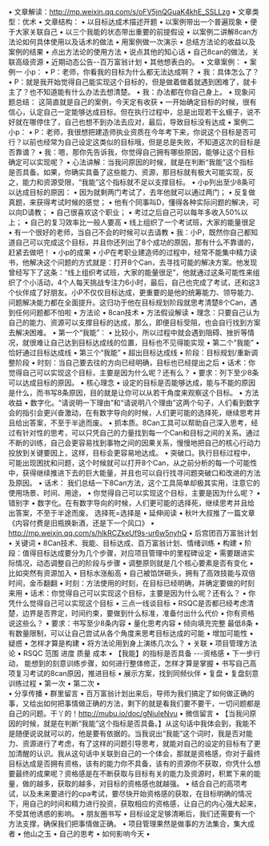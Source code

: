 •	文章解读：http://mp.weixin.qq.com/s/oFV5jnQGuaK4khE_SSLLzg
•	文章类型：优术
•	文章结构：
•	以目标达成术描述开题
•	以案例带出一个普遍现象
•	便于大家关联自己
•	以三个我能的状态带出重要的前提假设
•	以案例二讲解8can方法论如何具体使用以及话术的做法
•	用案例做一次演示
•	总结方法论的收益以及案例的结果
•	点出方法论的使用方法
•	说点其他的知心话
•	自己8can的做法，关联高级资源
•	近期动态公告--百万富翁计划
•	其他想表白的。
•	文章案例：
•	案例一 小p：
•	P：老师，你看我的目标为什么都无法达成啊？
•	我：具体怎么了？
•	P：就是我开始觉得自己能实现这个目标的，但是做着做着就遇到困难了，就卡主了？也不知道能有什么办法去想清楚。
•	我：办法都在你自己身上。
•	现象问题总结：
这简直就是自己的案例，今天定有收获
•	一开始确定目标的时候，很有信心，认定自己一定能够达成目标。但在执行过程中，总是出现若干幺蛾子，说不好就在哪停住了，自己也想不到办法去应对，最后，导致目标没有达成
•	案例二 小p：
•	P：老师，我很想把建造师执业资质在今年考下来，你说这个目标是否可行？以前也经常为自己设定这类似的目标哦，但是总是失败，不知道这次的目标是否靠谱？
•	我：嗯，那你先告诉我，你觉得自己拥有哪些原因，能够让这个目标确定可以实现呢？
•	心法讲解：当我问原因的时候，就是在判断“我能”这个指标是否具备。如果，你确实具备了这些能力、资源，那目标就有极大可能实现，反之，能力和资源受限，“我能”这个指标就不足以支撑目标。
•	小p列出至少8条可以达成目标的原因：
•	因为就剩两门考试了，去年他就可以通过两门；
•	反复做真题，来获得考试时候的感觉；
•	他有个同事叫D，懂得各种实际问题的解决，可以向D请教；
•	自己很喜欢这个职业；
•	考过之后自己可以每年多收入50%以上；
•	自己的复习效率比一般人要高
•	线上组织了一个考试班，大家的能量很足
•	有一个很好的老师，当自己不会的时候可以去请教
•	我：小P，既然你自己都知道自己可以完成这个目标，并且你还列出了8个成功的原因，那有什么不靠谱的，赶紧去做吧！
•	小p的成果
•	小P在考职业建造师的过程中，经常不能集中精力读书，他解决这个问题的方式就是：打开8个Can，去寻找可能的解决方案。他发现曾经写下了这条：“线上组织考试班，大家的能量很足”，他就通过这条可能性来组织了个小活动，4个人每天挑战专注力6小时，最后，自己也完成了考试，还和这3个伙伴成了好朋友。小P不仅仅目标达成，更重要的是他的统筹能力、领导能力、问题解决能力都在全面提升。这归功于他在目标规划阶段就思考清楚8个Can，遇到任何问题都不怕啦
•	方法论
•	8can技术
•	方法假设解读
•	理念：只要自己认为自己的能力、资源可以支撑目标的达成，那么，即便目标受阻，也会自行找到方案去解决困难。
•	第一个“我能”：
•	比较小，所以过程中就会遇到阻碍、挫折等情况，就很难让自己达到目标达成线的位置，目标也不见得能实现
•	第二个“我能”
•	恰好通过目标达成线
•	第三个“我能”
•	超出目标达成线
•	阶段：目标规划/重新调整阶段
•	时刻：当自己要去往的方向已经明确，目标也已经提出之后
•	话术：你觉得自己可以实现这个目标，主要是因为什么呢？还有么？
•	要求：列下至少8条可以达成目标的原因。
•	核心理念
•	设定的目标是否能够达成，能与不能的原因是什么，而书写8条原因，目的就是让你可以从若干角度来观察这个目标。
•	方法收益
•	数字化。“请说明一下理由”和“请说明八个理由”这两个句子，人们看到数字会的指引会更兴奋激动，在有数字导向的时候，人们更可能的选择死，继续思考并且给出答案，不至于半途而废。
•	抓本质。8Can工具可以帮助自己深入思考，经过有针对性的思考，可以只凭自己的力量找到每一个Can和目标之间的关系。通过不断的训练，自己会更容易找到事物之间的因果关系，慢慢地把自己的核心行动力投放到关键要因上，这样，目标会更容易地达成。
•	突破口。执行目标过程中，可能出现困扰和问题，这个时候就可以打开8个Can，从之前分析的每一个可能性中，获得继续推进下去的巨大能量，并且也可以自行找寻问题突破口和改进的方法及原因。
•	话术：
我们总结一下8Can方法，这个工具简单却极其实用，注意它的使用场景、时间、用途，
•	你觉得自己可以实现这个目标，主要是因为什么呢？
•	错别字
•	数字化。在有数字导向的时候，人们更可能的选择死，继续思考并且给出答案，不至于半途而废。 选择死=选择是
•	延伸阅读
•	秋叶大叔推了一篇文章《内容付费是旧瓶换新酒，还是下一个风口》
•	http://mp.weixin.qq.com/s/hlkRCZkeUf9s-ur6w5nyhQ
•	后宫团百万富翁计划
•	关键词
•	8Can技术、我能、目标达成、百万富翁计划、情绪训练
•	构建
•	阶段：值得目标达成要分为几个步骤，对应项目管理中的里程碑设定
•	需要跟进实际情况，动态调整自己的阶段与步骤
•	调整原则就是几个核心要素是否有变化
•	比如突然有资源加入
•	目标水涨船高
•	自己被馅饼砸头，拥有了高效技能与双倍时间，金币翻翻
•	时刻：方法使用的时刻，在目标已经明确，并确定要做的时刻来用
•	话术：你觉得自己可以实现这个目标，主要是因为什么呢？还有么？
•	你凭什么觉得自己可以实现这个目标
•	三点一线谈目标
•	RSQC是否都已经考虑清楚，边界是否界定，时间约束，要做到什么标准，准备付出什么代价
•	你有资格说这些么？
•	要求：书写至少8条内容
•	量化思考内容
•	倾向填充完整 最低8条
•	有数量限制，可以让自己尝试从各个角度来思考目标达成的可能
•	增加可能性
•	疑惑
•	怎样才算是构建
•	将方法论用到身上演练几次么？
•	关联
•	项目管理方法论
•	RSQC 范围 进度 质量 成本
•	【我能】的指标是否具备 ---资格感
•	下一步行动，
能想到的刻意训练步骤，如何进行整体修正，怎样才算是掌握
•	书写自己高项复习考试的8can原因，推进目标
•	展示方案，找到同频伙伴
•	复盘
•	复盘刻意训练过程
•	第一次
•	第二次
•	
•	分享传播
•	群里留言
•	百万富翁计划出来后，导师为我们搞定了如何做正确的事，又给出如何把事情做正确的方法，剩下的就是看我们要不要干，一切问题都是自己的问题。干丫的！http://mubu.io/doc/gNiuIeNvu
•	微信留言
•	【当我问原因的时候，就是在判断“我能”这个指标是否具备。】从这句话中我体会到，我能不是随便说说就可以的，他是要有依据的。当我说出“我能”这个词时，我是否对能力、资源进行了考虑，有了这样的问题引导思考，就能对自己的设定的目标有了更加清醒的认识。我从这句话中关联到自己的一个体会，那就是资格感，你对于最终目标达成是否拥有资格，该有的能力你不具备，该有的资源你不获取，你凭什么想要最终的成果呢？资格感是在不断获取与目标有关的能力及资源时，积累下来的能量，做的越多，获取的越多，对目标的资格感也就越强。
•	结合自己的高项考试，以及未来要进行的cpa考试，要尽快开始资格感的获取，在目标明确的情况下，用自己的时间和精力进行投资，获取相应的资格感，让自己的内心强大起来，不受其他诱惑的影响。
•	朋友圈书写
•	目标设定足够清晰后，我们还需要有一个方法支撑，确保我们把事情做正确。
•	项目管理果然是做事的方法集合，集大成者
•	他山之玉
•	自己的思考
•	如何影响今天
•	
